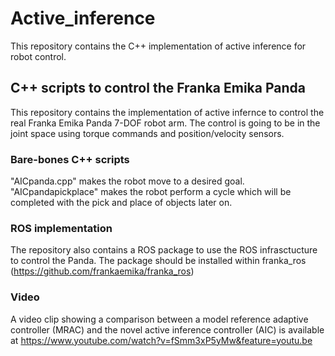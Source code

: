 # Active_inference
This repository contains the C++ implementation of active inference for robot control.

## C++ scripts to control the Franka Emika Panda
This repository contains the implementation of active infernce to control the real Franka Emika Panda 7-DOF robot arm. 
The control is going to be in the joint space using torque commands and position/velocity sensors.

### Bare-bones C++ scripts
"AICpanda.cpp" makes the robot move to a desired goal. 
"AICpandapickplace" makes the robot perform a cycle which will be completed with the pick and place of objects later on.

### ROS implementation
The repository also contains a ROS package to use the ROS infrasctucture to control the Panda. The package should be installed within franka_ros (https://github.com/frankaemika/franka_ros)

### Video
A video clip showing a comparison between a model reference adaptive controller (MRAC) and the novel active inference controller (AIC) is available at https://www.youtube.com/watch?v=fSmm3xP5yMw&feature=youtu.be
